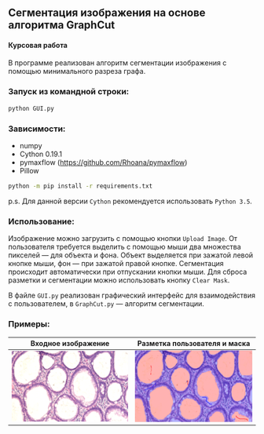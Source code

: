 ## Сегментация изображения на основе алгоритма GraphCut
#### Курсовая работа

В программе реализован алгоритм сегментации изображения с помощью минимального разреза графа.

### Запуск из командной строки:
``` bash
python GUI.py
```

### Зависимости:
* numpy
* Cython 0.19.1
* pymaxflow (https://github.com/Rhoana/pymaxflow)
* Pillow
``` bash
python -m pip install -r requirements.txt
```
p.s. Для данной версии `Cython` рекомендуется использовать `Python 3.5`.

### Использование:
Изображение можно загрузить с помощью кнопки `Upload Image`. От пользователя требуется выделить с помощью мыши два множества пикселей — для объекта и фона. Объект выделяется при зажатой левой кнопке мыши, фон — при зажатой правой кнопке. Сегментация происходит автоматически при отпускании кнопки мыши. Для сброса разметки и сегментации можно использовать кнопку `Clear Mask`.

В файле `GUI.py` реализован графический интерфейс для взаимодействия с пользователем, в `GraphCut.py` — алгоритм сегментации.

### Примеры:
Входное изображение | Разметка пользователя и маска
:-------------------------:|:-------------------------:
![](/images/test_10.png)  |  ![](/images/result.png)